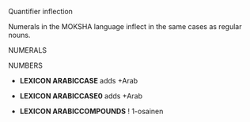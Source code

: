 Quantifier inflection

Numerals in the MOKSHA language inflect in the same cases as regular
nouns.

NUMERALS











NUMBERS 
















 * **LEXICON ARABICCASE**  adds +Arab

 * **LEXICON ARABICCASE0**  adds +Arab







 * **LEXICON ARABICCOMPOUNDS**  ! 1-osainen





